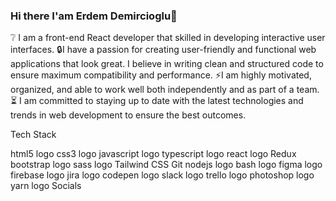### Hi there I'am Erdem Demircioglu👋


❔ I am a front-end React developer that skilled in developing interactive user interfaces.
🔒I have a passion for creating user-friendly and functional web applications that look great. I believe in writing clean and structured code to ensure maximum compatibility and performance.
⚡I am highly motivated, organized, and able to work well both independently and as part of a team.
⏳ I am committed to staying up to date with the latest technologies and trends in web development to ensure the best outcomes.

Tech Stack

html5 logo css3 logo javascript logo typescript logo react logo Redux bootstrap logo sass logo Tailwind CSS Git nodejs logo bash logo figma logo firebase logo jira logo codepen logo slack logo trello logo photoshop logo yarn logo
Socials
<!--
**erdem6161/erdem6161** is a ✨ _special_ ✨ repository because its `README.md` (this file) appears on your GitHub profile.

Here are some ideas to get you started:

- 🔭 I’m currently working on ...
- 🌱 I’m currently learning ...
- 👯 I’m looking to collaborate on ...
- 🤔 I’m looking for help with ...
- 💬 Ask me about ...
- 📫 How to reach me: ...
- 😄 Pronouns: ...
- ⚡ Fun fact: ...
-->
